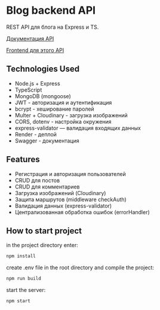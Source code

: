 # Blog backend API

REST API для блога на Express и TS.

[Документация API](https://blog-backend-vrgr.onrender.com/api-docs/)

[Frontend для этого API](https://blogaboutit.netlify.app/)

## Technologies Used

- Node.js + Express
- TypeScript
- MongoDB (mongoose)
- JWT - авторизация и аутентификация
- bcrypt - хеширование паролей
- Multer + Cloudinary - загрузка изображений
- CORS, dotenv - настройка окружения
- express-validator — валидация входящих данных
- Render - деплой
- Swagger - документация

## Features

- Регистрация и авторизация пользователей
- CRUD для постов
- CRUD для комментариев
- Загрузка изображений (Cloudinary)
- Защита маршрутов (middleware checkAuth)
- Валидация данных (express-validator)
- Централизованная обработка ошибок (errorHandler)

## How to start project

in the project directory enter:

```js
npm install
```

create .env file in the root directory and compile the project:

```js
npm run build
```

start the server:

```js
npm start
```
